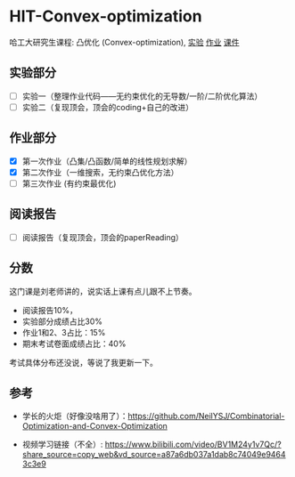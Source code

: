 # HIT-Convex-optimization

哈工大研究生课程: 凸优化 (Convex-optimization), [实验](./lab) [作业](./homework) [课件](./slides)

## 实验部分
* [ ] 实验一（整理作业代码——无约束优化的无导数/一阶/二阶优化算法）
* [ ] 实验二（复现顶会，顶会的coding+自己的改进）

## 作业部分

* [x] 第一次作业（凸集/凸函数/简单的线性规划求解）
* [x] 第二次作业（一维搜索，无约束凸优化方法）
* [ ] 第三次作业 (有约束最优化)

## 阅读报告

* [ ] 阅读报告（复现顶会，顶会的paperReading）

## 分数

这门课是刘老师讲的，说实话上课有点儿跟不上节奏。

- 阅读报告10%，
- 实验部分成绩占比30%
- 作业1和2、3占比：15%
- 期末考试卷面成绩占比：40%

考试具体分布还没说，等说了我更新一下。

## 参考

- 学长的火炬（好像没啥用了）：https://github.com/NeilYSJ/Combinatorial-Optimization-and-Convex-Optimization

- 视频学习链接（不全）: https://www.bilibili.com/video/BV1M24y1v7Qc/?share_source=copy_web&vd_source=a87a6db037a1dab8c74049e94643c3e9